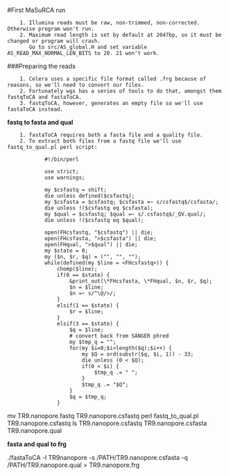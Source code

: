 #First MaSuRCA run

        1. Illumina reads must be raw, non-trimmed, non-corrected. Otherwise program won't run.
        2. Maximum read length is set by default at 2047bp, so it must be changed or program will crash. 
           Go to src/AS_global.H and set variable AS_READ_MAX_NORMAL_LEN_BITS to 20. 21 won't work.
           

###Preparing the reads

        1. Celera uses a specific file format called .frg because of reasons, so we'll need to convert our files.
        2. Fortunately wgs has a series of tools to do that, amongst them fastqToCA and fastaToCA.
        3. fastqToCA, however, generates an empty file so we'll use fastaToCA instead.

**fastq to fasta and qual**

        1. fastaToCA requires both a fasta file and a quality file.
        2. To extract both files from a fastq file we'll use fastq_to_qual.pl perl script:
                
                #!/bin/perl

                use strict;
                use warnings;

                my $csfastq = shift;
                die unless defined($csfastq);
                my $csfasta = $csfastq; $csfasta =~ s/csfastq$/csfasta/;
                die unless !($csfastq eq $csfasta);
                my $qual = $csfastq; $qual =~ s/.csfastq$/_QV.qual/;
                die unless !($csfastq eq $qual);

                open(FHcsfastq, "$csfastq") || die;
                open(FHcsfasta, ">$csfasta") || die;
                open(FHqual, ">$qual") || die;
                my $state = 0;
                my ($n, $r, $q) = ("", "", "");
                while(defined(my $line = <FHcsfastq>)) {
                    chomp($line);
                    if(0 == $state) {
                        &print_out(\*FHcsfasta, \*FHqual, $n, $r, $q);
                        $n = $line;
                        $n =~ s/^\@/>/;
                    }
                    elsif(1 == $state) {
                        $r = $line;
                    }
                    elsif(3 == $state) {
                        $q = $line;
                        # convert back from SANGER phred
                        my $tmp_q = "";
                        for(my $i=0;$i<length($q);$i++) {
                            my $Q = ord(substr($q, $i, 1)) - 33;
                            die unless (0 < $Q);
                            if(0 < $i) {
                                $tmp_q .= " ";
                            }
                            $tmp_q .= "$Q";
                        }
                        $q = $tmp_q;
                    }
      

mv TR9.nanopore.fastq TR9.nanopore.csfastq
perl fastq_to_qual.pl TR9.nanopore.csfastq
ls
        TR9.nanopore.csfastq
        TR9.nanopore.csfasta
        TR9.nanopore.qual
        
**fasta and qual to frg**

./fastaToCA -l TR9nanopore -s /PATH/TR9.nanopore.csfasta -q /PATH/TR9.nanopore.qual > TR9.nanopore.frg
